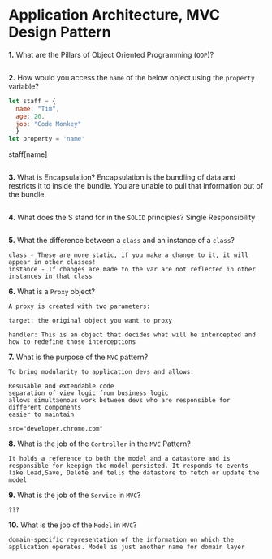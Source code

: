 # Application Architecture, MVC Design Pattern

**1.** What are the Pillars of Object Oriented Programming (`OOP`)?
<!-- enter you answer in the space below -->
```

```
**2.** How would you access the `name` of the below object using the `property` variable?
```js
let staff = {
  name: "Tim",
  age: 26,
  job: "Code Monkey"
  }
let property = 'name'
```
staff[name]
```

```
**3.** What is Encapsulation?
Encapsulation is the bundling of data and restricts it to inside the bundle. You are unable to pull that information out of the bundle. 
```

```
**4.** What does the S stand for in the `SOLID` principles?
Single Responsibility
```

```
**5.** What the difference between a `class` and an instance of a `class`?

```
class - These are more static, if you make a change to it, it will appear in other classes!
instance - If changes are made to the var are not reflected in other instances in that class
```
**6.** What is a `Proxy` object?
<!-- enter you answer in the space below -->
```
A proxy is created with two parameters: 

target: the original object you want to proxy 

handler: This is an object that decides what will be intercepted and how to redefine those interceptions 
```

**7.** What is the purpose of the `MVC` pattern?
<!-- enter you answer in the space below -->
```
To bring modularity to application devs and allows:

Resusable and extendable code
separation of view logic from business logic
allows simultaenous work between devs who are responsible for different components
easier to maintain

src="developer.chrome.com"
```
**8.** What is the job of the `Controller` in the `MVC` Pattern?
<!-- enter you answer in the space below -->
```
It holds a reference to both the model and a datastore and is responsible for keepign the model persisted. It responds to events like Load,Save, Delete and tells the datastore to fetch or update the model 
```

**9.** What is the job of the `Service` in `MVC`?
<!-- enter you answer in the space below -->
```
???
```
**10.** What is the job of the `Model` in `MVC`?
<!-- enter you answer in the space below -->
```
domain-specific representation of the information on which the application operates. Model is just another name for domain layer 
```


